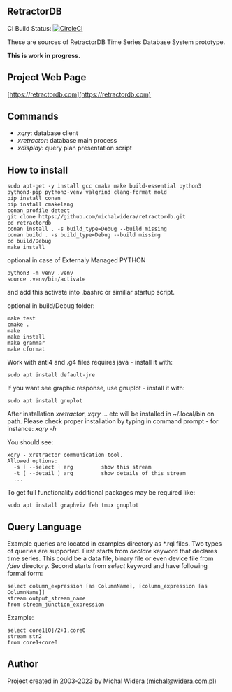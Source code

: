 RetractorDB
-----------------------------------------------------------------------

CI Build Status: [![CircleCI](https://circleci.com/gh/michalwidera/retractordb.svg?style=svg)](https://circleci.com/gh/michalwidera/retractordb)

[comment]: # (VSCode view: Ctrl+k,v)

These are sources of RetractorDB Time Series Database System prototype.

__This is work in progress.__

Project Web Page
-----------------------------------------------------------------------
[https://retractordb.com](https://retractordb.com)

Commands
-----------------------------------------------------------------------

* _xqry_: database client
* _xretractor_: database main process
* _xdisplay_: query plan presentation script

How to install
-----------------------------------------------------------------------

```
sudo apt-get -y install gcc cmake make build-essential python3 python3-pip python3-venv valgrind clang-format mold
pip install conan
pip install cmakelang
conan profile detect
git clone https://github.com/michalwidera/retractordb.git
cd retractordb
conan install . -s build_type=Debug --build missing
conan build . -s build_type=Debug --build missing
cd build/Debug
make install
```

optional in case of Externaly Managed PYTHON
```
python3 -m venv .venv
source .venv/bin/activate
```
and add this activate into .bashrc or simillar startup script.

optional in build/Debug folder:
```
make test
cmake .
make
make install
make grammar
make cformat
```

Work with antl4 and .g4 files requires java - install it with:
```
sudo apt install default-jre
```

If you want see graphic response, use gnuplot - install it with:
```
sudo apt install gnuplot
```

After installation _xretractor_, _xqry_ ... etc will be installed in ~/.local/bin on path.
Please check proper installation by typing in command prompt - for instance: _xqry -h_

You should see:
```
xqry - xretractor communication tool.
Allowed options:
  -s [ --select ] arg         show this stream
  -t [ --detail ] arg         show details of this stream
  ...
```

To get full functionality additional packages may be required like:
```
sudo apt install graphviz feh tmux gnuplot
```

Query Language
-----------------------------------------------------------------------
Example queries are located in examples directory as *.rql files.
Two types of queries are supported.
First starts from _declare_ keyword that declares time series.
This could be a data file, binary file or even device file from _/dev_ directory.
Second starts from _select_ keyword and have following formal form:

```
select column_expression [as ColumnName], [column_expression [as ColumnName]]
stream output_stream_name
from stream_junction_expression
```

Example:
```
select core1[0]/2+1,core0
stream str2
from core1+core0
```

Author
-----------------------------------------------------------------------

Project created in 2003-2023 by Michal Widera
(michal@widera.com.pl)
